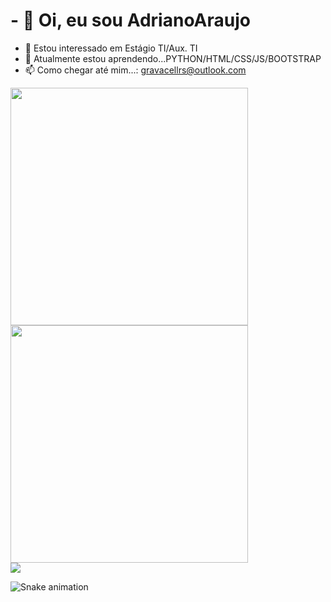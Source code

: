 # - 👋 Oi, eu sou AdrianoAraujo
- 👀 Estou interessado em Estágio TI/Aux. TI
- 🌱 Atualmente estou aprendendo...PYTHON/HTML/CSS/JS/BOOTSTRAP
- 📫 Como chegar até mim...: gravacellrs@outlook.com

<div>
  <a href="https://github.com/vigqapqth">
  <img heigth="180em" width="380em" src="https://github-readme-stats.vercel.app/api?username=vigqapqth&show_icons=true&theme=dracula"/>
   
  <img heigth="180em" width="380em" src="https://github-readme-stats.vercel.app/api/top-langs/?username=vigqapqth&layout=compact&langs_count=16&theme=dark"/>
    
    
</div>
  
<div>
  <a href="https://www.linkedin.com/in/adriano-bandeira-de-araujo-14a876226/"><img heigth="180em" src="https://img.shields.io/badge/LinkedIn-0077B5?style=for-the-badge&logo=linkedin&logoColor=white"/></a>
  
 ![Snake animation](https://github.com/vigqapqth/blob/output/github-contribution-grid-snake.svg)
</div>


